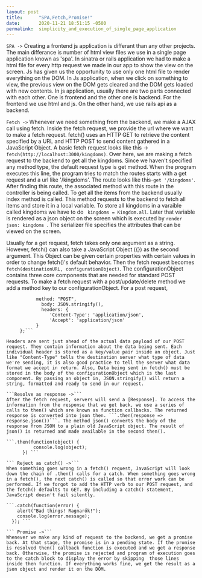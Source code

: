 ```yaml
---
layout: post
title:      "SPA,Fetch,Promise!"
date:       2020-11-21 18:51:15 -0500
permalink:  simplicity_and_execution_of_single_page_application
---
```


```SPA ->``` 
Creating a frontend js application is differant than any other projects. The main differance is number of html view files we use in a single page application known as 'spa'. In sinatra or rails application we had to make a html file for every http request we made in our app to show the view on the screen. Js has given us the opportunity to use only one html file to render everything on the DOM. In Js application, when we click on something to view, the previous view on the DOM gets cleared and the DOM gets loaded with new contents. In js application, usually there are two parts connected with each other. One is frontend and the other one is backend. For the frontend we use html and js. On the other hand, we use rails api as a backend. 

```Fetch ->```
Whenever we need something from the backend, we make a AJAX call using fetch. Inside the fetch request, we provide the url where we want to make a fetch request. fetch() uses an HTTP GET to retrieve the content specified by a URL and HTTP POST to send content gathered in a JavaScript Object. A basic fetch request looks like this -> 
```fetch(http://localhost:3000/kingdoms)```. Over here, we are making a fetch request to the backend to get all the kingdoms. Since we haven't specified any method type, the default request type is get method. When the program executes this line, the program tries to match the routes starts with a get request and a url like '/kingdoms'. The route looks like this-```get '/kingdoms'```. After finding this route, the associated method with this route in the controller is being called. To get all the items from the backend usually index method is called. This method requests to the backend to fetch all items and store it in a local variable. To store all kingdoms in a varaible called kingdoms we have to do ```  kingdoms = Kingdom.all ```. Later that variable is rendered as a json object on the screen which is executed by ```render json: kingdoms ```. The serializer file specifies the attributes that can be viewed on the screen.

Usually for a get request, fetch takes only one argument as a string. However, fetch() can also take a JavaScript Object ({}) as the second argument. This Object can be given certain properties with certain values in order to change fetch()'s default behavior. Then the fetch request becomes ```fetch(destinationURL, configurationObject)```. The configurationObject contains three core components that are needed for standard POST requests. To make a fetch request with a post/update/delete method we add a method key to our configurationObject. For a post request, 

```configurationObject = {
           method: "POST",
	         body: JSON.stringify(),
	         headers: {
                'Content-Type': 'application/json',
                'Accept': 'application/json'
           }
     };``` 

Headers are sent just ahead of the actual data payload of our POST request. They contain information about the data being sent. Each individual header is stored as a key/value pair inside an object. Just like "Content-Type" tells the destination server what type of data we're sending, it is also good practice to tell the server what data format we accept in return. Also, Data being sent in fetch() must be stored in the body of the configurationObject which is the last component. By passing an object in, JSON.stringify() will return a string, formatted and ready to send in our request. 

```Resolve as response ->```
After the fetch request, servers will send a [Response]. To access the information from the response that we get back, we use a series of calls to then() which are known as function callbacks. The returned response is converted into json then. ```.then(response => response.json())```. The method json() converts the body of the response from JSON to a plain old JavaScript object. The result of json() is returned and made available in the second then(). 

```.then(function(object) { 
          console.log(object);
      }) ```
			
``` Reject as catch() ->```
When something goes wrong in a fetch() request, JavaScript will look down the chain of .then() calls for a catch. When something goes wrong in a fetch(), the next catch() is called so that error work can be performed. If we forgot to add the HTTP verb to our POST request, and the fetch() defaults to GET. By including a catch() statement, JavaScript doesn't fail silently. 

```.catch(function(error) {
    alert("Bad things! Ragnarők!");
    console.log(error.message);
  }); ```
	
``` Promise ->``` 	
Whenever we make any kind of request to the backend, we get a promise back. At that stage, the promise is in a pending state. If the promise is resolved then() callback function is executed and we get a response back. Otherwise, the promise is rejected and program of execution goes to the catch block to display the error by skipping  those lines inside then function. If everything works fine, we get the result as a json object and render it on the DOM. 
